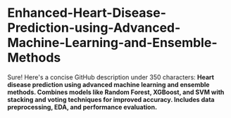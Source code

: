 # Enhanced-Heart-Disease-Prediction-using-Advanced-Machine-Learning-and-Ensemble-Methods
Sure! Here's a concise GitHub description under 350 characters:  **Heart disease prediction using advanced machine learning and ensemble methods. Combines models like Random Forest, XGBoost, and SVM with stacking and voting techniques for improved accuracy. Includes data preprocessing, EDA, and performance evaluation.**
